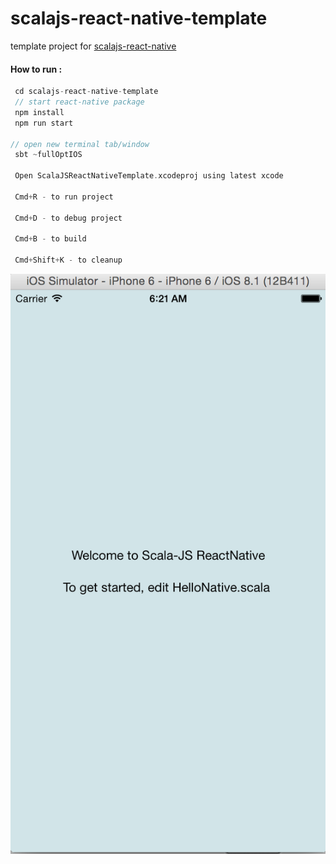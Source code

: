 # scalajs-react-native-template

template project for [scalajs-react-native](https://github.com/chandu0101/scalajs-react-native)

#### How to run :

```scala
 cd scalajs-react-native-template
 // start react-native package
 npm install
 npm run start

// open new terminal tab/window
 sbt ~fullOptIOS

 Open ScalaJSReactNativeTemplate.xcodeproj using latest xcode

 Cmd+R - to run project

 Cmd+D - to debug project

 Cmd+B - to build

 Cmd+Shift+K - to cleanup

```

![hellonative](hellonative.png)